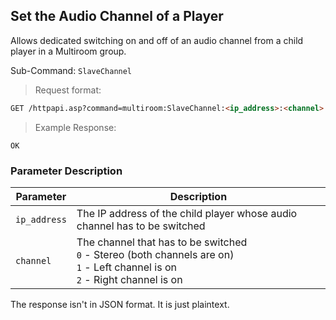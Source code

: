 ## Set the Audio Channel of a Player

Allows dedicated switching on and off of an audio channel from a child player in a Multiroom group.

Sub-Command: `SlaveChannel`

> Request format:

```html
GET /httpapi.asp?command=multiroom:SlaveChannel:<ip_address>:<channel>
```

> Example Response:

```plaintext
OK
```

### Parameter Description

Parameter | Description
---|---
`ip_address` | The IP address of the child player whose audio channel has to be switched
`channel` | The channel that has to be switched<br>`0` - Stereo (both channels are on)<br>`1` - Left channel is on<br>`2` - Right channel is on


<aside class="notice">
The response isn't in JSON format. It is just plaintext.
</aside>
